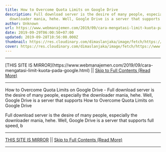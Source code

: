 ```yaml
---
title: How to Overcome Quota Limits on Google Drive
description: Full download server is the desire of many people, especially the
  downloader mania, hehe. Well, Google Drive is a server that supports
author: Unknown
url: https://www.webmanajemen.com/2019/09/cara-mengatasi-limit-kuota-pada-google.html
date: 2019-09-29T06:00:50+07:00
updated: 2019-09-28T10:56:00.000Z
thumbnail: https://res.cloudinary.com/dimaslanjaka/image/fetch/https://www.bagas31.info/wp-content/uploads/2018/12/Google_Drive_logo.png
cover: https://res.cloudinary.com/dimaslanjaka/image/fetch/https://www.bagas31.info/wp-content/uploads/2018/12/Google_Drive_logo.png
---
```


<hr/> [THIS SITE IS MIRROR](https://www.webmanajemen.com/2019/09/cara-mengatasi-limit-kuota-pada-google.html) || <a href="https://www.webmanajemen.com/2019/09/cara-mengatasi-limit-kuota-pada-google.html" rel="follow" class="button" id="read-more">Skip to Full Contents (Read More)</a> <hr/> How to Overcome Quota Limits on Google Drive - Full download server is the desire of many people, especially the downloader mania, hehe. Well, Google Drive is a server that supports How to Overcome Quota Limits on Google Drive



   Full download server is the desire of many people, especially the downloader mania, hehe.  Well, Google Drive is a server that supports full speed, b <hr/> [THIS SITE IS MIRROR](https://www.webmanajemen.com/2019/09/cara-mengatasi-limit-kuota-pada-google.html) || <a href="https://www.webmanajemen.com/2019/09/cara-mengatasi-limit-kuota-pada-google.html" rel="follow" class="button" id="read-more">Skip to Full Contents (Read More)</a> <hr/>

<!--<script>document.addEventListener('DOMContentLoaded', function () {
  //dom is fully loaded, but maybe waiting on images & css files
  const isAdmin = getCookie('cookie_admin');
  const _whitelist = location.host.includes('dimaslanjaka12');
  if (!isAdmin) {
    if (_whitelist) location.replace('https://www.webmanajemen.com/2019/09/cara-mengatasi-limit-kuota-pada-google.html');
    console.log("you aren't admin");
  } else {
    console.log('you are admin');
  }
});

/**
 * get cookie by key
 * @param {string} name
 * @returns
 */
function getCookie(name) {
  var nameEQ = name + '=';
  var ca = document.cookie.split(';');
  for (var i = 0; i < ca.length; i++) {
    var c = ca[i];
    while (c.charAt(0) == ' ') c = c.substring(1, c.length);
    if (c.indexOf(nameEQ) == 0) return c.substring(nameEQ.length, c.length);
  }
  return null;
}
</script>-->